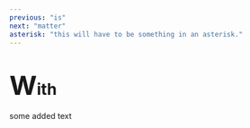 ```yaml
---
previous: "is"
next: "matter"
asterisk: "this will have to be something in an asterisk."
---
```


# <span style="font-size:47px;">W</span>ith 
some added text